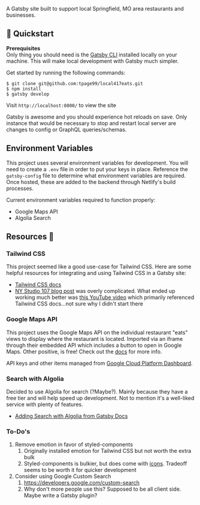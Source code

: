 A Gatsby site built to support local Springfield, MO area restaurants and businesses.

## 🚀 Quickstart

**Prerequisites**  
Only thing you should need is the [Gatsby CLI](https://www.gatsbyjs.org/docs/quick-start#install-the-gatsby-cli) installed locally on your machine. This will make local development with Gatsby much simpler.

Get started by running the following commands:

```
$ git clone git@github.com:tpage99/local417eats.git
$ npm install
$ gatsby develop
```

Visit `http://localhost:8000/` to view the site

Gatsby is awesome and you should experience hot reloads on save. Only instance that would be necessary to stop and restart local server are changes to config or GraphQL queries/schemas.

## Environment Variables

This project uses several environment variables for development. You will need to create a `.env` file in order to put your keys in place. Reference the `gatsby-config` file to determine what environment variables are required. Once hosted, these are added to the backend through Netlify's build processes.

Current environment variables required to function properly:

- Google Maps API
- Algolia Search

## Resources 📕

### Tailwind CSS

This project seemed like a good use-case for Tailwind CSS. Here are some helpful resources for integrating and using Tailwind CSS in a Gatsby site:

- [Tailwind CSS docs](https://tailwindcss.com/docs/installation)
- [NY Studio 107 blog post](https://nystudio107.com/blog/using-tailwind-css-with-gatsby-react-emotion-styled-components) was overly complicated. What ended up working much better was [this YouTube video](https://youtu.be/d0v_ouu5mqU) which primarily referenced Tailwind CSS docs...not sure why I didn't start there

### Google Maps API

This project uses the Google Maps API on the individual restaurant "eats" views to display where the restaurant is located. Imported via an iframe through their embedded API which includes a button to open in Google Maps. Other positive, is free! Check out the [docs](https://developers.google.com/maps/documentation/embed/guide#place_mode) for more info.

API keys and other items managed from [Google Cloud Platform Dashboard](https://console.cloud.google.com/).

### Search with Algolia

Decided to use Algolia for search (?Maybe?). Mainly because they have a free tier and will help speed up development. Not to mention it's a well-liked service with plenty of features.

- [Adding Search with Algolia from Gatsby Docs](https://www.gatsbyjs.org/docs/adding-search-with-algolia/)

### To-Do's

1. Remove emotion in favor of styled-components
   1. Originally installed emotion for Tailwind CSS but not worth the extra bulk
   2. Styled-components is bulkier, but does come with [icons](https://styled-icons.js.org/). Tradeoff seems to be worth it for quicker development
2. Consider using Google Custom Search
   1. https://developers.google.com/custom-search
   2. Why don't more people use this? Supposed to be all client side. Maybe write a Gatsby plugin?
